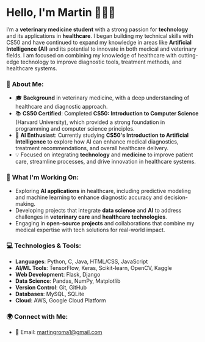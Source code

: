 # Hello, I'm Martin 👨‍💻🐾

I’m a **veterinary medicine student** with a strong passion for **technology** and its applications in **healthcare**. I began building my technical skills with CS50 and have continued to expand my knowledge in areas like **Artificial Intelligence (AI)** and its potential to innovate in both medical and veterinary fields. I am focused on combining my knowledge of healthcare with cutting-edge technology to improve diagnostic tools, treatment methods, and healthcare systems.

### 🌟 **About Me:**
- 🎓 **Background** in veterinary medicine, with a deep understanding of healthcare and diagnostic approach.
- 📚 **CS50 Certified**: Completed **CS50: Introduction to Computer Science** (Harvard University), which provided a strong foundation in programming and computer science principles.
- 🤖 **AI Enthusiast**: Currently studying **CS50's Introduction to Artificial Intelligence** to explore how AI can enhance medical diagnostics, treatment recommendations, and overall healthcare delivery.
- 💡 Focused on integrating **technology** and **medicine** to improve patient care, streamline processes, and drive innovation in healthcare systems.

### 🔧 **What I'm Working On:**
- Exploring **AI applications** in healthcare, including predictive modeling and machine learning to enhance diagnostic accuracy and decision-making.
- Developing projects that integrate **data science** and **AI** to address challenges in **veterinary care** and **healthcare technologies**.
- Engaging in **open-source projects** and collaborations that combine my medical expertise with tech solutions for real-world impact.

### 💻 **Technologies & Tools:**
- **Languages**: Python, C, Java, HTML/CSS, JavaScript
- **AI/ML Tools**: TensorFlow, Keras, Scikit-learn, OpenCV, Kaggle
- **Web Development**: Flask, Django
- **Data Science**: Pandas, NumPy, Matplotlib
- **Version Control**: Git, GitHub
- **Databases**: MySQL, SQLite
- **Cloud**: AWS, Google Cloud Platform

### 🌍 **Connect with Me:**
- 📧 Email: [martingroma1@gmail.com](mailto:martingroma1@gmail.com)

